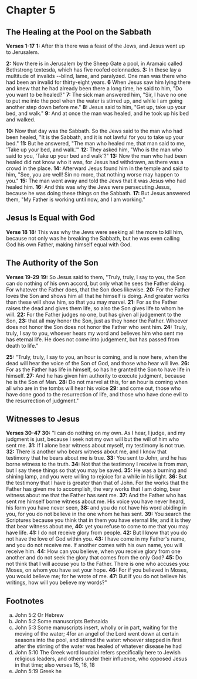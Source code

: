 # Chapter 5
## The Healing at the Pool on the Sabbath
**Verses 1-17**
**1:** After this there was a feast of the Jews, and Jesus went up to Jerusalem.

**2:** Now there is in Jerusalem by the Sheep Gate a pool, in Aramaic called Bethstrong textesda, which has five roofed colonnades.
**3:** In these lay a multitude of invalids --blind, lame, and paralyzed. One man was there who had been an invalid for thirty-eight years.
**6** When Jesus saw him lying there and knew that he had already been there a long time, he said to him, "Do you want to be healed?"
**7:** The sick man answered him, "Sir, I have no one to put me into the pool when the water is stirred up, and while I am going another step down before me."
**8:** Jesus said to him, "Get up, take up your bed, and walk."
**9:** And at once the man was healed, and he took up his bed and walked.

**10:** Now that day was the Sabbath. So the Jews said to the man who had been healed, "It is the Sabbath, and it is not lawful for you to take up your bed."
**11:** But he answered, "The man who healed me, that man said to me, 'Take up your bed, and walk.'"
**12:** They asked him, "Who is the man who said to you, 'Take up your bed and walk'?"
**13:** Now the man who had been healed did not know who it was, for Jesus had withdrawn, as there was a crowd in the place.
**14:** Afterward Jesus found him in the temple and said to him, "See, you are well! Sin no more, that nothing worse may happen to you."
**15:** The man went away and told the Jews that it was Jesus who had healed him.
**16:** And this was why the Jews were persecuting Jesus, because he was doing these things on the Sabbath.
**17:** But Jesus answered them, "My Father is working until now, and I am working."

## Jesus Is Equal with God
**Verse 18**
**18:** This was why the Jews were seeking all the more to kill him, because not only was he breaking the Sabbath, but he was even calling God his own Father, making himself equal with God.

## The Authority of the Son
**Verses 19-29**
**19:** So Jesus said to them, "Truly, truly, I say to you, the Son can do nothing of his own accord, but only what he sees the Father doing. For whatever the Father does, that the Son does likewise.
**20:** For the Father loves the Son and shows him all that he himself is doing. And greater works than these will show him, so that you may marvel.
**21:** For as the Father raises the dead and gives them life, so also the Son gives life to whom he will.
**22:** For the Father judges no one, but has given all judgement to the Son,
**23:** that all may honor the Son, just as they honor the Father. Whoever does not honor the Son does not honor the Father who sent him.
**24:** Truly, truly, I say to you, whoever hears my word and believes him who sent me has eternal life. He does not come into judgement, but has passed from death to life."

**25:** "Truly, truly, I say to you, an hour is coming, and is now here, when the dead will hear the voice of the Son of God, and those who hear will live.
**26:** For as the Father has life in himself, so has he granted the Son to have life in himself.
**27:** And he has given him authority to execute judgment, because he is the Son of Man.
**28:** Do not marvel at this, for an hour is coming when all who are in the tombs will hear his voice
**29:** and come out, those who have done good to the resurrection of life, and those who have done evil to the resurrection of judgment."

## Witnesses to Jesus
**Verses 30-47**
**30:** "I can do nothing on my own. As I hear, I judge, and my judgment is just, because I seek not my own will but the will of him who sent me.
**31:** If I alone bear witness about myself, my testimony is not true.
**32:** There is another who bears witness about me, and I know that testimony that he bears about me is true.
**33:** You sent to John, and he has borne witness to the truth.
**34:** Not that the testimony I receive is from man, but I say these things so that you may be saved.
**35:** He was a burning and shining lamp, and you were willing to rejoice for a while in his light.
**36:** But the testimony that I have is greater than that of John. For the works that the Father has given me to accomplish, the very works that I am doing, bear witness about me that the Father has sent me.
**37:** And the Father who has sent me himself borne witness about me. His voice you have never heard, his form you have never seen,
**38:** and you do not have his word abiding in you, for you do not believe in the one whom he has sent.
**39:** You search the Scriptures because you think that in them you have eternal life; and it is they that bear witness about me,
**40:** yet you refuse to come to me that you may have life.
**41:** I do not receive glory from people.
**42:** But I know that you do not have the love of God within you.
**43:** I have come in my Father's name, and you do not receive me. If another comes with his own name, you will receive him.
**44:** How can you believe, when you receive glory from one another and do not seek the glory that comes from the only God?
**45:** Do not think that I will accuse you to the Father. There is one who accuses you: Moses, on whom you have set your hope.
**46:** For if you believed in Moses, you would believe me; for he wrote of me.
**47:** But if you do not believe his writings, how will you believe my words?"

## Footnotes

<ol type='a'>
	<li>John 5:2 Or Hebrew</li>
	<li>John 5:2 Some manuscripts Bethsaida</li>
	<li>John 5:3 Some manuscripts insert, wholly or in part, waiting for the moving of the water; 4for an angel of the Lord went down at certain seasons into the pool, and stirred the water: whoever stepped in first after the stirring of the water was healed of whatever disease he had</li>
	<li>John 5:10 The Greek word Ioudaioi refers specifically here to Jewish religious leaders, and others under their influence, who opposed Jesus in that time; also verses 15, 16, 18</li>
	<li>John 5:19 Greek he</li>
</ol>
